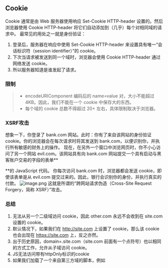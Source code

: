## Cookie
Cookie 通常是由 Web 服务器使用响应 Set-Cookie HTTP-header 设置的。然后浏览器使用 Cookie HTTP-header 将它们自动添加到（几乎）每个对相同域的请求中。
最常见的用处之一就是身份验证：

1. 登录后，服务器在响应中使用 Set-Cookie HTTP-header 来设置具有唯一“会话标识符（session identifier）”的 cookie。
2. 下次当请求被发送到同一个域时，浏览器会使用 Cookie HTTP-header 通过网络发送 cookie。
3. 所以服务器知道是谁发起了请求。
### 限制
> - encodeURIComponent 编码后的 name=value 对，大小不能超过 4KB。因此，我们不能在一个 cookie 中保存大的东西。
> - 每个域的 cookie 总数不得超过 20+ 左右，具体限制取决于浏览器。

### XSRF攻击
想象一下，你登录了 bank.com 网站。此时：你有了来自该网站的身份验证 cookie。你的浏览器会在每次请求时将其发送到 bank.com，以便识别你，并执行所有敏感的财务上的操作。
现在，在另外一个窗口中浏览网页时，你不小心访问了另一个网站 evil.com。该网站具有向 bank.com 网站提交一个具有启动与黑客账户交易的字段的表单** <form action="https://bank.com/pay"> **的 JavaScript 代码。
你每次访问 bank.com 时，浏览器都会发送 cookie，即使该表单是从 evil.com 提交过来的。因此，银行会识别你的身份，并执行真实的付款。
![image.png](https://cdn.nlark.com/yuque/0/2023/png/1553840/1682928874542-a25b3c91-58c9-4a18-a6b8-dc0bed3a8741.png#averageHue=%23fbf5f1&clientId=ucbc421d4-0f26-4&from=paste&height=99&id=u28b6f701&originHeight=198&originWidth=751&originalType=binary&ratio=2&rotation=0&showTitle=false&size=20467&status=done&style=none&taskId=ubc60988e-a800-4e22-aa72-a3f20492348&title=&width=375.5)
这就是所谓的“跨网站请求伪造（Cross-Site Request Forgery，简称 XSRF）”攻击。
### 总结

1. 无法从另一个二级域访问 cookie，因此 other.com 永远不会收到在 site.com 设置的 cookie。
2. 默认情况下，如果我们在 http://site.com 上设置了 cookie，那么该 cookie 也会出现在 https://site.com 上，反之亦然。
3. 出于历史原因，domain=.site.com（site.com 前面有一个点符号）也以相同的方式工作，允许从子域访问 cookie。
4. JS无法访问带有httpOnly标识的cookie
5. 如果我们加载了一个来自第三方域的脚本，例如 <script src="https://google-analytics.com/analytics.js">，并且该脚本使用 document.cookie 设置了 cookie，那么此类 cookie 就不是第三方的。如果一个脚本设置了一个 cookie，那么无论脚本来自何处 —— 这个 cookie 都属于当前网页的域。
6. name/value 必须被编码。
7. 写入操作只会修改其中提到的 cookie。
8. 一个 cookie 最大不能超过 4KB。每个域下最多允许有 20+ 个左右的 cookie（具体取决于浏览器）。
9. secure 使 cookie 仅在 HTTPS 下有效。
10. samesite，如果请求来自外部网站，禁止浏览器发送 cookie。这有助于防止 XSRF 攻击。
## LocalStorage,SessionStorage
### 为什么要有它？

- 与 cookie 不同，Web 存储对象不会随每个请求被发送到服务器。因此，我们可以保存更多数据。大多数现代浏览器都允许保存至少 5MB 的数据（或更多），并且具有用于配置数据的设置。
- 还有一点和 cookie 不同，服务器无法通过 HTTP header 操纵存储对象。一切都是在 JavaScript 中完成的。
- 存储绑定到源（域/协议/端口三者）。也就是说，不同协议或子域对应不同的存储对象，它们之间无法访问彼此数据。
### 特点
LocalStorage的主要特点：

- 在同源的所有**标签页和窗口之间**共享数据。在不同窗口数据也是共享的很重要！
- 数据不会过期，即使浏览器重启甚至系统重启后仍然存在

sessionStorage的主要特点：

- sessionStorage 的数据**只存在于当前浏览器标签页，所以不同标签页的同源是不共用的**。
   - **具有相同页面的另一个标签页中将会有不同的存储。**
   - 但是，它在同一标签页下的 iframe 之间是共享的（假如它们来自相同的源）。
- 数据在页面刷新后仍然保留，但在关闭/重新打开浏览器标签页后不会被保留。
### Storage事件
如果两个窗口都在监听 window.onstorage 事件，那么每个窗口都会对另一个窗口中发生的更新作出反应。因此以下方法可以实现同源不同标签页的页面实现相互通信。
```typescript
// 在其他文档对同一存储进行更新时触发
window.onstorage = event => { // 也可以使用 window.addEventListener('storage', event => {
  if (event.key != 'now') return;
  alert(event.key + ':' + event.newValue + " at " + event.url);
};

localStorage.setItem('now', Date.now());
```
### TIPS

1. 可以类对象形式访问，但一般不提倡
```typescript
// 设置 key
localStorage.test = 2;

// 获取 key
alert( localStorage.test ); // 2

// 删除 key
delete localStorage.test;
```
## IndexedDB
### 特点

- 通过支持多种类型的键，来存储几乎可以是任何类型的值。
- 支撑事务的可靠性。
- 支持键值范围查询、索引。
- 和 localStorage 相比，它可以存储更大的数据量。
> 数据在哪？
> 从技术上讲，数据通常与浏览器设置、扩展程序等一起存储在访问者的主目录中。
> 不同的浏览器和操作系统级别的用户都有各自独立的存储。

数据库类型而言，indexedDB不属于关系型数据库（不支持SQL查询），更接近于nosql数据库。
## 总结
主要存在四种：

1. **cookies**：在HTML5标准前本地储存的主要⽅式，优点是兼容性好，请求头⾃带cookie⽅便，缺点是⼤⼩只有4k，⾃动请求头加⼊cookie浪费流量，每个domain限制20个cookie，使⽤起来麻烦需要⾃⾏封装。
2. **localStorage**：HTML5加⼊的以键值对(Key-Value)为标准的⽅式，优点是操作⽅便，永久性储存（除⾮⼿动删除），⼤⼩为5M，兼容IE8+
3. **sessionStorage**：与localStorage基本类似，区别是sessionStorage当⻚⾯关闭后会被清理，⽽且与cookie、localStorage不同，他不能在所有同源窗⼝中共享，是会话级别的储存⽅式。
4. **IndexedDB**：是被正式纳⼊HTML5标准的数据库储存⽅案，它是NoSQL数据库，⽤键值对进⾏储存，可以进⾏快速读取操作，⾮常适合web场景，同时⽤JavaScript进⾏操作会⾮常⽅便。
## 资料

- [https://zh.javascript.info/cookie](https://zh.javascript.info/cookie)
- [https://zh.javascript.info/indexeddb](https://zh.javascript.info/indexeddb)
- [https://www.w3.org/TR/IndexedDB-2/](https://www.w3.org/TR/IndexedDB-2/)
